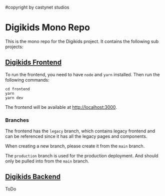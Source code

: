 #copyright by castynet studios

# Digikids Mono Repo

This is the mono repo for the Digikids project. It contains the following sub projects:

## [Digikids Frontend](/frontend/)

To run the frontend, you need to have `node` and `yarn` installed. Then run the following commands:

    cd frontend
    yarn
    yarn dev

The frontend will be available at [http://localhost:3000](http://localhost:3000).

### Branches

The frontend has the `legacy` branch, which contains legacy frontend and can be referenced since it has all the legacy pages and components.

When creating a new branch, please create it from the `main` branch.

The `production` branch is used for the production deployment.
And should only be pulled into from the `main` branch.

## [Digikids Backend](/backend/)

ToDo
